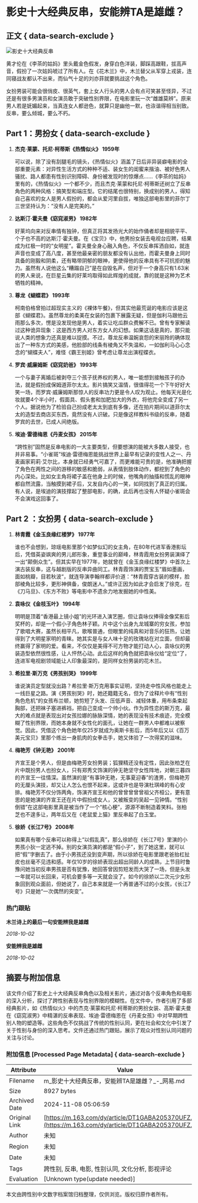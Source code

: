 # 影史十大经典反串，安能辨TA是雄雌？

## 正文 { data-search-exclude }


![影史十大经典反串](https://nimg.ws.126.net/?url=https%3A%2F%2Fstatic.ws.126.net%2Ff2e%2Fwap%2Fcommon%2Fimages%2Fweixinfixed1200low.jpg&thumbnail=750x2147483647&quality=75&type=jpg)

黄才伦在《李茶的姑妈》里头戴金色假发，身穿白色洋装，脚踩高跟鞋，拔高声音，假扮了一次姑妈唬过了所有人。在《花木兰》中，木兰替父从军穿上戎装，连同寝战友都认不出来，而仙气十足的刘亦菲就要挑战这个角色。

女扮男装可能会很俏皮、很英气，套上女人行头的男人会有点可笑甚至怪异，不过还是有很多男演员和女演员敢于突破性别界限，在电影里玩一次“雌雄莫辨”。原来男人若是妩媚起来，当真连女人都逊色，就算只是幽他一默，也诙谐得相当别致。反串，要么倾城，要么不朽。

## Part 1：男扮女 { data-search-exclude }

1. **杰克·莱蒙、托尼·柯蒂斯《热情似火》 1959年**
   
   可以说，除了没有刮腿毛的镜头，《热情似火》涵盖了日后非异装癖电影的全部重要元素：对异性生活方式的种种不适、装女生的闺蜜来揩油、被好色男人骚扰、路人都患有性别识别障碍、身份被发现时的惊爆点……《李茶的姑妈》里有的，《热情似火》一个都不少，而且杰克·莱蒙和托尼·柯蒂斯还树立了反串角色的两种风格：搞笑型和端庄型。它的结尾也很特别，换成别的男人，得知自己喜欢的女人是男人假扮的，都会从爱河里自拔，唯独这部电影里的菲尔丁三世坚持认为：“没有人是完美的。”

2. **达斯汀·霍夫曼《窈窕淑男》 1982年**
   
   好莱坞向来对反串情有独钟，但真正将其发扬光大的始作俑者却是相貌平平、个子也不高的达斯汀·霍夫曼。在《宝贝》中，他男扮女装去电视台应聘，结果成为红极一时的“女明星”。霍夫曼全身心融入角色，不仅反串挥洒自如，就连声音也变成了高八度，甚至他最亲密的朋友都没有认出他，而霍夫曼身上同时具备的刚毅和阴柔，还有略带阴郁的眼神，更使得他的反串具有不可抗拒的魅力。虽然有人说他这么“糟蹋自己”是在自毁名声，但对于一个身高只有1.63米的男人来说，在巨星云集的好莱坞取得如此辉煌的成就，靠的就是这种为艺术牺牲的精神。

3. **尊龙《蝴蝶君》 1993年**

   柯南伯格曾拍过超现实主义的《裸体午餐》，但其实他最荒诞的电影应该是这部《蝴蝶君》。虽然尊龙的柔美在女装的包裹下展露无疑，但是伽利马跟他云雨那么多次，愣是没发现他是男人，着实让吃瓜群众费解不已。曾有专家解读过这种诡异现象：这是西方男人对东方女人的幻想。如果这话是真的，那只能说人类的想象力还真是难以捉摸。不过，尊龙反串温婉哀怨的宋丽玲的确体现出了一种东方式的美感，他脸部的线条有棱角又不失温和，一如伽利马心心念念的“蝴蝶夫人”，难怪《霸王别姬》曾考虑让尊龙出演程蝶衣。

4. **罗宾·威廉姆斯《窈窕奶爸》 1993年**

   一个与妻子离婚后被剥夺三个孩子抚养权的男人，唯一能想到接触孩子的办法，就是假扮成保姆道菲尔太太。影片搞笑又温情，很值得花一个下午好好大笑一场，而罗宾·威廉姆斯那惊人的反串功力更是令人叹为观止。他每天光是化妆就要4个半小时，假面具、假头套和加肥加大的外衣，将他完全变成了另一个人。据说他为了检验自己扮成老太太到底有多像，还在拍片期间以道菲尔太太的造型去商店买东西，竟然没有人识破。只是像这样教科书级的反串，随着罗宾的去世，已成人间绝版。

5. **埃迪·雷德梅恩《丹麦女孩》 2015年**

   “跨性别”固然是反串电影的一大主要类型，但要想演的能被大多数人接受，也并非易事。“小雀斑”埃迪·雷德梅恩能挑战世界上最早有记录的变性人之一、丹麦画家莉莉·艾尔比，本身就已经勇气可嘉了，而更难能可贵的是，他准确把握了角色在两性之间的游移的敏感和脆弱，从表情到肢体动作，都挖到了角色的内心深处。比如女主角将裙子盖在他身上的时候，他嘴角的抽搐和慌乱的眼神都自然流露，当触摸到裙子后，又发自内心的一笑，如同找到了真正的归属。有人说，是埃迪的演技撑起了整部电影，的确，此后再也没有人怀疑小雀斑会不会演戏这回事了。

## Part 2 ：女扮男 { data-search-exclude }

1. **林青霞《金玉良缘红楼梦》 1977年**

   谁也不会想到，琼瑶电影里那个如梦似幻的女主角，在80年代进军香港影坛后，凭借英姿飒爽的男儿郎形象，重登事业的巅峰，林青霞用女扮男装演绎了一出“颠倒众生”。但其实早在1977年，她就曾在《金玉良缘红楼梦》中首次上演古装反串，这与越剧版的反串异曲同工。林青霞饰演的贾宝玉“眉如墨画，面如桃瓣，目若秋波“，就连导演李翰祥都评价道：“林青霞穿古装的模样，脸部棱角比较多，更形神俱备，俊朗迷人。”或许正因为如此才会启发了徐克，在《刀马旦》、《东方不败》等电影中不遗余力地发掘她的中性美。

2. **袁咏仪《金枝玉叶》 1994年**

   明明是顶着“香港最上镜小姐”的光环进入演艺圈，但让袁咏仪捧得金像奖影后奖杯的，却是一个假小子角色林子颖。片中这个出身九龙城寨的穷女孩，参加了歌唱大赛，虽然长相平凡，歌喉普通，但眼里的纯真和对音乐的狂热，让她得到了大明星家明的青睐。她其实是与女人味十足的玫瑰站在对立面，但却最终赢得了家明的爱。看来，不仅仅是美得不可方物才能打动人心，袁咏仪的男装造型依然很性感，让人怦然心动。此后这样的角色就把袁咏仪给“定位“了，连进军电视剧领域能让人印象最深的，是同样女扮男装的花木兰。

3. **希拉里·斯万克《男孩别哭》 1999年**

   谁说演员定型就没出路？希拉里·斯万克用事实证明，坚持走中性风格也能走上一线巨星之路。演《男孩别哭》时，她还籍籍无名，但为了诠释片中有“性别角色危机“的女孩布兰顿，她剪短了头发、压低声音、减轻体重，用布条束起胸部，还把袜子塞进裤裆，把自己变成一个帅小伙。作为异性恋的斯万克，最大的难点就是表现出对女孩拉娜的脉脉深情，她的表现没有技术痕迹，完全模糊了性别界限，而她本身就不女性化的面孔，让她在一群男人中都难以被察觉。因此，凭借这个角色她年仅25岁就成为奥斯卡影后，而5年后又以《百万美元宝贝》里那个练出一身肌肉的女拳击手，她又体验了一次得奖的滋味。

4. **梅艳芳《钟无艳》 2001年**

   齐宣王是个男人，但是由梅艳芳女扮男装；狐狸精还没有定性，因此张柏芝在片中既扮男人也扮女人，只有郑秀文饰演的钟无艳坚守女性阵地，对朝三暮四的齐宣王一往情深。虽然演的是“有事钟无艳，无事夏迎春”的渣男，但梅艳芳的无厘头演技，却又让人怎么也恨不起来，这或许也是导演杜琪峰的有心安排。梅艳芳不仅分饰两角，饰演齐宣王和他的曾曾曾曾曾祖父齐桓公，更有意思的是她演的齐宣王还在片中假扮成女人，又被叛变的吴起一见钟情。“性别倒错”在这部电影里真是被当作了一个“核心梗”，源源不断制造着笑料。张柏芝也不遑多让，两年后又在《老鼠爱上猫》里反串起了白玉堂。

5. **徐娇《长江7号》 2008年**

   如果真有哪个反串可以称得上“以假乱真”，那么徐娇在《长江7号》里演的小男孩小狄一定逃不掉。别的女演员演的都是“假小子”，到了她这里，就可以把“假”字删去了。由于小男孩还没到变声期，所以徐娇在电影里跟老爸抬杠扯皮也丝毫不见违和感。年仅10岁的徐娇表现出超出同龄人的成熟，上节目时鲁豫问她当初反串男孩是否有犹豫，她回答曾因剪短发而大哭了一场，但是头发一年就可以长回来，可机会要多等一天就会没了。如今的徐娇以二次元少女形象回到观众面前，但她说了，自己本来就是一个再普通不过的小女孩，《长江7号》只是她“一次偶然的突变”。

### 热门跟贴

**木兰诗上的最后一句安能辨我是雄雌**

_2018-10-02_

**安能辨我是雄雌**

_2018-10-02_

## 摘要与附加信息

<!-- tcd_abstract -->
该文件介绍了影史上十大经典反串角色以及相关影片，通过对各个反串角色和电影的深入分析，探讨了跨性别表现与性别界限的模糊性。在文件中，作者引用了多部经典影片，如《热情似火》中的杰克·莱蒙和托尼·柯蒂斯的男扮女装、高斯·霍夫曼在《窈窕淑男》中精湛的反串表现、埃迪·雷德梅恩在《丹麦女孩》中对早期跨性别人物的塑造等。这些角色不仅挑战了传统的性别认同，更在社会和文化中引发了关于性别与身份的深入思考。文件还通过热门跟贴，展示了观众对性别认同问题的关注与讨论。
<!-- tcd_abstract_end -->

### 附加信息 [Processed Page Metadata] { data-search-exclude }

| Attribute       | Value                                  |
|-----------------|----------------------------------------|
| Filename        | m_影史十大经典反串，安能辨TA是雄雌？_-_网易.md                             |
| Size            | 8927 bytes                           |
| Archived Date   | 2024-11-08 05:06:59                             |
| Original Link   | [https://m.163.com/dy/article/DT1GABA205370UFZ.html](https://m.163.com/dy/article/DT1GABA205370UFZ.html)                       |
| Author          | 未知                               |
| Region          | 未知                               |
| Date            | 未知                                 |
| Tags            | 跨性别, 反串, 电影, 性别认同, 文化分析, 影视评论                                 |
| Evaluation            | [Unknown type(update needed)]                                 |
<!-- tcd_table_end -->

本文由跨性别中文数字档案馆归档整理，仅供浏览。版权归原作者所有。
